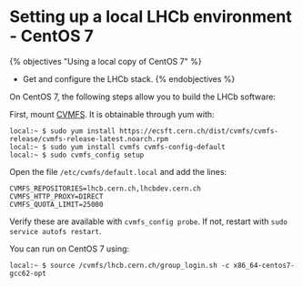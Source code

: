 # Setting up a local LHCb environment - CentOS 7
{% objectives "Using a local copy of CentOS 7" %}
* Get and configure the LHCb stack.
{% endobjectives %}

On CentOS 7, the following steps allow you to build the LHCb software:

First, mount [CVMFS](https://cernvm.cern.ch/portal/filesystem/downloads). It is obtainable through yum with:

```term
local:~ $ sudo yum install https://ecsft.cern.ch/dist/cvmfs/cvmfs-release/cvmfs-release-latest.noarch.rpm
local:~ $ sudo yum install cvmfs cvmfs-config-default
local:~ $ sudo cvmfs_config setup
```

Open the file `/etc/cvmfs/default.local` and add the lines:

```
CVMFS_REPOSITORIES=lhcb.cern.ch,lhcbdev.cern.ch
CVMFS_HTTP_PROXY=DIRECT
CVMFS_QUOTA_LIMIT=25000
```

Verify these are available with `cvmfs_config probe`. If not, restart with `sudo service autofs restart`.

You can run on CentOS 7 using:

```term
local:~ $ source /cvmfs/lhcb.cern.ch/group_login.sh -c x86_64-centos7-gcc62-opt
```

